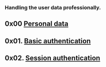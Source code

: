 ### Handling the user data professionally.

## 0x00 [Personal data]()

## 0x01. [Basic authentication](https://github.com/Juli868/alx-backend-user-data/tree/master/0x01-Basic_authentication)
## 0x02. [Session authentication]()
